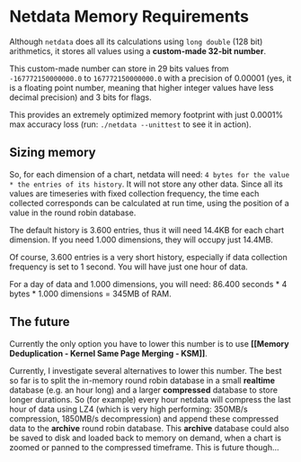 # Netdata Memory Requirements

Although `netdata` does all its calculations using `long double` (128 bit) arithmetics, it stores all values using a **custom-made 32-bit number**.

This custom-made number can store in 29 bits values from `-167772150000000.0` to  `167772150000000.0` with a precision of 0.00001 (yes, it is a floating point number, meaning that higher integer values have less decimal precision) and 3 bits for flags.

This provides an extremely optimized memory footprint with just 0.0001% max accuracy loss (run: `./netdata --unittest` to see it in action).

## Sizing memory

So, for each dimension of a chart, netdata will need: `4 bytes for the value * the entries of its history`. It will not store any other data. Since all its values are timeseries with fixed collection frequency, the time each collected corresponds can be calculated at run time, using the position of a value in the round robin database.

The default history is 3.600 entries, thus it will need 14.4KB for each chart dimension. If you need 1.000 dimensions, they will occupy just 14.4MB.

Of course, 3.600 entries is a very short history, especially if data collection frequency is set to 1 second. You will have just one hour of data.

For a day of data and 1.000 dimensions, you will need: 86.400 seconds * 4 bytes * 1.000 dimensions = 345MB of RAM.

## The future

Currently the only option you have to lower this number is to use **[[Memory Deduplication - Kernel Same Page Merging - KSM]]**.

Currently, I investigate several alternatives to lower this number. The best so far is to split the in-memory round robin database in a small **realtime** database (e.g. an hour long) and a larger **compressed** database to store longer durations. So (for example) every hour netdata will compress the last hour of data using LZ4 (which is very high performing: 350MB/s compression, 1850MB/s decompression) and append these compressed data to the **archive** round robin database. This **archive** database could also be saved to disk and loaded back to memory on demand, when a chart is zoomed or panned to the compressed timeframe. This is future though...
